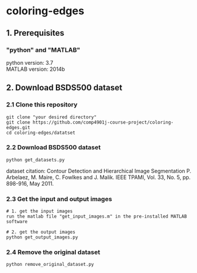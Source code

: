 # coloring-edges

## 1. Prerequisites
### "python" and "MATLAB"
python version: 3.7 <br>
MATLAB version: 2014b

## 2. Download BSDS500 dataset
### 2.1 Clone this repository
```
git clone "your desired directory"
git clone https://github.com/comp4901j-course-project/coloring-edges.git
cd coloring-edges/datatset
```
### 2.2 Download BSDS500 dataset
```
python get_datasets.py
```
dataset citation: 
Contour Detection and Hierarchical Image Segmentation
P. Arbelaez, M. Maire, C. Fowlkes and J. Malik.
IEEE TPAMI, Vol. 33, No. 5, pp. 898-916, May 2011.

### 2.3 Get the input and output images
```
# 1. get the input images
run the matlab file "get_input_images.m" in the pre-installed MATLAB software

# 2. get the output images
python get_output_images.py
```

### 2.4 Remove the original dataset
```
python remove_original_dataset.py
```
